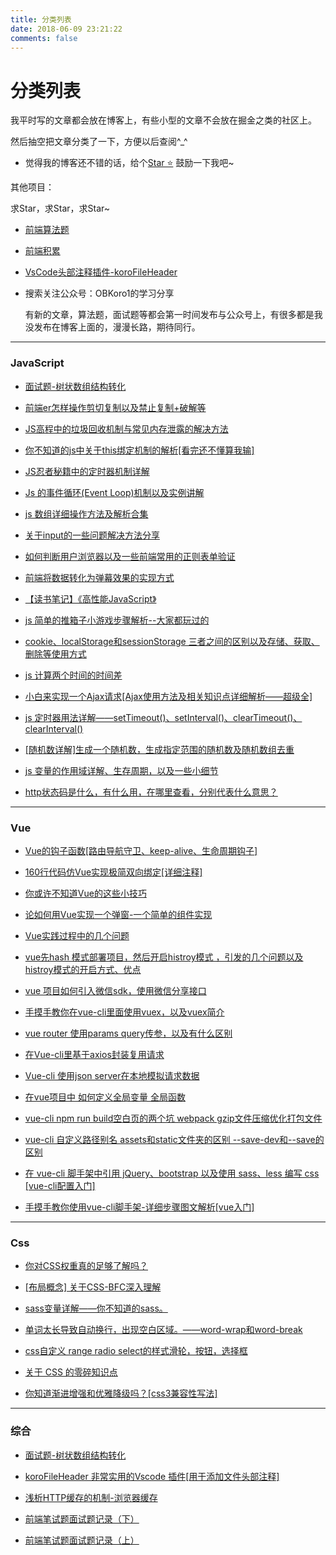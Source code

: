 ```yaml
---
title: 分类列表   
date: 2018-06-09 23:21:22
comments: false
---
```


# 分类列表

我平时写的文章都会放在博客上，有些小型的文章不会放在掘金之类的社区上。

然后抽空把文章分类了一下，方便以后查阅^_^

* 觉得我的博客还不错的话，给个[Star ⭐️](https://github.com/OBKoro1/OBKoro1.github.io) 鼓励一下我吧~

其他项目：

求Star，求Star，求Star~

* [前端算法题](https://github.com/OBKoro1/Brush_algorithm)

* [前端积累](https://github.com/OBKoro1/web_accumulate)

* [VsCode头部注释插件-koroFileHeader](https://github.com/OBKoro1/koro1FileHeader/blob/b03ef6c8c5c61bd1276c45fe5f108ad92f3ee7b8/README_zh-cn.md)

* 搜索关注公众号：OBKoro1的学习分享

    有新的文章，算法题，面试题等都会第一时间发布与公众号上，有很多都是我没发布在博客上面的，漫漫长路，期待同行。

---

### JavaScript

* [面试题-树状数组结构转化](http://obkoro1.com)

* [前端er怎样操作剪切复制以及禁止复制+破解等](http://obkoro1.com/2018/08/08/%E5%89%8D%E7%AB%AFer%E6%80%8E%E6%A0%B7%E6%93%8D%E4%BD%9C%E5%89%AA%E5%88%87%E5%A4%8D%E5%88%B6%E4%BB%A5%E5%8F%8A%E7%A6%81%E6%AD%A2%E5%A4%8D%E5%88%B6-%E7%A0%B4%E8%A7%A3%E7%AD%89/)

* [JS高程中的垃圾回收机制与常见内存泄露的解决方法](http://obkoro1.com/2018/07/08/JS%E9%AB%98%E7%A8%8B%E4%B8%AD%E7%9A%84%E5%9E%83%E5%9C%BE%E5%9B%9E%E6%94%B6%E6%9C%BA%E5%88%B6%E4%B8%8E%E5%B8%B8%E8%A7%81%E5%86%85%E5%AD%98%E6%B3%84%E9%9C%B2%E7%9A%84%E8%A7%A3%E5%86%B3%E6%96%B9%E6%B3%95/)

* [你不知道的js中关于this绑定机制的解析[看完还不懂算我输]](http://obkoro1.com/2018/06/30/%E4%BD%A0%E4%B8%8D%E7%9F%A5%E9%81%93%E7%9A%84js%E4%B8%AD%E5%85%B3%E4%BA%8Ethis%E7%BB%91%E5%AE%9A%E6%9C%BA%E5%88%B6%E7%9A%84%E8%A7%A3%E6%9E%90-%E7%9C%8B%E5%AE%8C%E8%BF%98%E4%B8%8D%E6%87%82%E7%AE%97%E6%88%91%E8%BE%93/)

* [JS忍者秘籍中的定时器机制详解](http://obkoro1.com/2018/06/17/JS%E5%BF%8D%E8%80%85%E7%A7%98%E7%B1%8D%E4%B8%AD%E7%9A%84%E5%AE%9A%E6%97%B6%E5%99%A8%E6%9C%BA%E5%88%B6%E8%AF%A6%E8%A7%A3/)

* [Js 的事件循环(Event Loop)机制以及实例讲解](http://obkoro1.com/2018/06/17/Js-%E7%9A%84%E4%BA%8B%E4%BB%B6%E5%BE%AA%E7%8E%AF-Event-Loop-%E6%9C%BA%E5%88%B6%E4%BB%A5%E5%8F%8A%E5%AE%9E%E4%BE%8B%E8%AE%B2%E8%A7%A3/)

* [js 数组详细操作方法及解析合集](http://obkoro1.com/2018/05/30/js-%E6%95%B0%E7%BB%84%E8%AF%A6%E7%BB%86%E6%93%8D%E4%BD%9C%E6%96%B9%E6%B3%95%E5%8F%8A%E8%A7%A3%E6%9E%90%E5%90%88%E9%9B%86/)

* [关于input的一些问题解决方法分享](http://obkoro1.com/2018/05/12/%E5%85%B3%E4%BA%8Einput%E7%9A%84%E4%B8%80%E4%BA%9B%E9%97%AE%E9%A2%98%E8%A7%A3%E5%86%B3%E6%96%B9%E6%B3%95%E5%88%86%E4%BA%AB/)

* [如何判断用户浏览器以及一些前端常用的正则表单验证](http://obkoro1.com/2018/05/05/%E5%A6%82%E4%BD%95%E5%88%A4%E6%96%AD%E7%94%A8%E6%88%B7%E6%B5%8F%E8%A7%88%E5%99%A8%E4%BB%A5%E5%8F%8A%E4%B8%80%E4%BA%9B%E5%89%8D%E7%AB%AF%E5%B8%B8%E7%94%A8%E7%9A%84%E6%AD%A3%E5%88%99%E8%A1%A8%E5%8D%95%E9%AA%8C%E8%AF%81/)

* [前端将数据转化为弹幕效果的实现方式](http://obkoro1.com/2018/04/30/%E5%89%8D%E7%AB%AF%E5%B0%86%E6%95%B0%E6%8D%AE%E8%BD%AC%E5%8C%96%E4%B8%BA%E5%BC%B9%E5%B9%95%E6%95%88%E6%9E%9C%E7%9A%84%E5%AE%9E%E7%8E%B0%E6%96%B9%E5%BC%8F/)

* [【读书笔记】《高性能JavaScript》](http://obkoro1.com/2018/01/09/%E3%80%90%E8%AF%BB%E4%B9%A6%E7%AC%94%E8%AE%B0%E3%80%91%E3%80%8A%E9%AB%98%E6%80%A7%E8%83%BDJavaScript%E3%80%8B/)

* [js 简单的推箱子小游戏步骤解析--大家都玩过的](http://obkoro1.com/2018/01/07/js-%E7%AE%80%E5%8D%95%E7%9A%84%E6%8E%A8%E7%AE%B1%E5%AD%90%E5%B0%8F%E6%B8%B8%E6%88%8F%E6%AD%A5%E9%AA%A4%E8%A7%A3%E6%9E%90-%E5%A4%A7%E5%AE%B6%E9%83%BD%E7%8E%A9%E8%BF%87%E7%9A%84/)

* [cookie、localStorage和sessionStorage 三者之间的区别以及存储、获取、删除等使用方式](http://obkoro1.com/2017/11/25/cookie%E3%80%81localStorage%E5%92%8CsessionStorage%20%E4%B8%89%E8%80%85%E4%B9%8B%E9%97%B4%E7%9A%84%E5%8C%BA%E5%88%AB%E4%BB%A5%E5%8F%8A%E5%AD%98%E5%82%A8%E3%80%81%E8%8E%B7%E5%8F%96%E3%80%81%E5%88%A0%E9%99%A4%E7%AD%89%E4%BD%BF%E7%94%A8%E6%96%B9%E5%BC%8F/)

* [js 计算两个时间的时间差](http://obkoro1.com/2017/10/15/js-%E8%AE%A1%E7%AE%97%E4%B8%A4%E4%B8%AA%E6%97%B6%E9%97%B4%E7%9A%84%E6%97%B6%E9%97%B4%E5%B7%AE/)

* [小白来实现一个Ajax请求[Ajax使用方法及相关知识点详细解析——超级全]](https://juejin.im/post/59231732a0bb9f005f68cad4)

* [js 定时器用法详解——setTimeout()、setInterval()、clearTimeout()、clearInterval()](https://juejin.im/post/592045b0570c350069a1d7b5)

* [[随机数详解]生成一个随机数，生成指定范围的随机数及随机数组去重](https://juejin.im/post/59116a77ac502e006557afc2)

* [js 变量的作用域详解、生存周期，以及一些小细节](https://juejin.im/post/590324e661ff4b0066977c85)

* [http状态码是什么，有什么用，在哪里查看，分别代表什么意思？](https://juejin.im/post/590082e6a22b9d0065be1a5c)

---

### Vue

* [Vue的钩子函数[路由导航守卫、keep-alive、生命周期钩子]](http://obkoro1.com/2018/07/21/Vue%E7%9A%84%E9%92%A9%E5%AD%90%E5%87%BD%E6%95%B0-%E8%B7%AF%E7%94%B1%E5%AF%BC%E8%88%AA%E5%AE%88%E5%8D%AB%E3%80%81keep-alive%E3%80%81%E7%94%9F%E5%91%BD%E5%91%A8%E6%9C%9F%E9%92%A9%E5%AD%90/)

* [160行代码仿Vue实现极简双向绑定[详细注释]](http://obkoro1.com/2018/06/24/160%E8%A1%8C%E4%BB%A3%E7%A0%81%E4%BB%BFVue%E5%AE%9E%E7%8E%B0%E6%9E%81%E7%AE%80%E5%8F%8C%E5%90%91%E7%BB%91%E5%AE%9A-%E8%AF%A6%E7%BB%86%E6%B3%A8%E9%87%8A/)

* [你或许不知道Vue的这些小技巧](http://obkoro1.com/2018/06/03/%E4%BD%A0%E6%88%96%E8%AE%B8%E4%B8%8D%E7%9F%A5%E9%81%93Vue%E7%9A%84%E8%BF%99%E4%BA%9B%E5%B0%8F%E6%8A%80%E5%B7%A7/)

* [论如何用Vue实现一个弹窗-一个简单的组件实现](http://obkoro1.com/2018/04/22/%E8%AE%BA%E5%A6%82%E4%BD%95%E7%94%A8Vue%E5%AE%9E%E7%8E%B0%E4%B8%80%E4%B8%AA%E5%BC%B9%E7%AA%97-%E4%B8%80%E4%B8%AA%E7%AE%80%E5%8D%95%E7%9A%84%E7%BB%84%E4%BB%B6%E5%AE%9E%E7%8E%B0/)

* [Vue实践过程中的几个问题](http://obkoro1.com/2018/01/17/Vue%E5%AE%9E%E8%B7%B5%E8%BF%87%E7%A8%8B%E4%B8%AD%E7%9A%84%E5%87%A0%E4%B8%AA%E9%97%AE%E9%A2%98/)

* [vue先hash 模式部署项目，然后开启histroy模式 ，引发的几个问题以及histroy模式的开启方式、优点](http://obkoro1.com/2017/12/25/vue%E5%85%88hash-%E6%A8%A1%E5%BC%8F%E9%83%A8%E7%BD%B2%E9%A1%B9%E7%9B%AE%EF%BC%8C%E7%84%B6%E5%90%8E%E5%BC%80%E5%90%AFhistroy%E6%A8%A1%E5%BC%8F-%EF%BC%8C%E5%BC%95%E5%8F%91%E7%9A%84%E5%87%A0%E4%B8%AA%E9%97%AE%E9%A2%98%E4%BB%A5%E5%8F%8Ahistroy%E6%A8%A1%E5%BC%8F%E7%9A%84%E5%BC%80%E5%90%AF%E6%96%B9%E5%BC%8F%E3%80%81%E4%BC%98%E7%82%B9/)

* [vue 项目如何引入微信sdk，使用微信分享接口](http://obkoro1.com/2017/12/16/vue-%E9%A1%B9%E7%9B%AE%E5%A6%82%E4%BD%95%E5%BC%95%E5%85%A5%E5%BE%AE%E4%BF%A1sdk%EF%BC%8C%E4%BD%BF%E7%94%A8%E5%BE%AE%E4%BF%A1%E5%88%86%E4%BA%AB%E6%8E%A5%E5%8F%A3/)

* [手摸手教你在vue-cli里面使用vuex，以及vuex简介](http://obkoro1.com/2017/12/09/%E6%89%8B%E6%91%B8%E6%89%8B%E6%95%99%E4%BD%A0%E5%9C%A8vue-cli%E9%87%8C%E9%9D%A2%E4%BD%BF%E7%94%A8vuex%EF%BC%8C%E4%BB%A5%E5%8F%8Avuex%E7%AE%80%E4%BB%8B/)

* [vue router 使用params query传参，以及有什么区别](http://obkoro1.com/2017/11/12/vue-router-%E4%BD%BF%E7%94%A8params-query%E4%BC%A0%E5%8F%82%EF%BC%8C%E4%BB%A5%E5%8F%8A%E6%9C%89%E4%BB%80%E4%B9%88%E5%8C%BA%E5%88%AB/)

* [在Vue-cli里基于axios封装复用请求](http://obkoro1.com/2017/11/05/%E5%9C%A8Vue-cli%E9%87%8C%E5%9F%BA%E4%BA%8Eaxios%E5%B0%81%E8%A3%85%E5%A4%8D%E7%94%A8%E8%AF%B7%E6%B1%82/)

* [Vue-cli 使用json server在本地模拟请求数据](http://obkoro1.com/2017/11/01/Vue-cli-%E4%BD%BF%E7%94%A8json-server%E5%9C%A8%E6%9C%AC%E5%9C%B0%E6%A8%A1%E6%8B%9F%E8%AF%B7%E6%B1%82%E6%95%B0%E6%8D%AE/)

* [在vue项目中 如何定义全局变量 全局函数](http://obkoro1.com/2017/10/23/%E5%9C%A8vue%E9%A1%B9%E7%9B%AE%E4%B8%AD-%E5%A6%82%E4%BD%95%E5%AE%9A%E4%B9%89%E5%85%A8%E5%B1%80%E5%8F%98%E9%87%8F-%E5%85%A8%E5%B1%80%E5%87%BD%E6%95%B0/)

* [vue-cli npm run build空白页的两个坑 webpack gzip文件压缩优化打包文件](http://obkoro1.com/2017/10/11/vue-cli-npm-run-build%E7%A9%BA%E7%99%BD%E9%A1%B5%E7%9A%84%E4%B8%A4%E4%B8%AA%E5%9D%91-webpack-gzip%E6%96%87%E4%BB%B6%E5%8E%8B%E7%BC%A9%E4%BC%98%E5%8C%96%E6%89%93%E5%8C%85%E6%96%87%E4%BB%B6/)

* [vue-cli 自定义路径别名 assets和static文件夹的区别 --save-dev和--save的区别](http://obkoro1.com/2017/10/11/vue-cli-%E8%87%AA%E5%AE%9A%E4%B9%89%E8%B7%AF%E5%BE%84%E5%88%AB%E5%90%8D-assets%E5%92%8Cstatic%E6%96%87%E4%BB%B6%E5%A4%B9%E7%9A%84%E5%8C%BA%E5%88%AB-save-dev%E5%92%8C-save%E7%9A%84%E5%8C%BA%E5%88%AB/)

* [在 vue-cli 脚手架中引用 jQuery、bootstrap 以及使用 sass、less 编写 css [vue-cli配置入门]](http://obkoro1.com/2017/10/11/%E5%9C%A8-vue-cli-%E8%84%9A%E6%89%8B%E6%9E%B6%E4%B8%AD%E5%BC%95%E7%94%A8-jQuery%E3%80%81bootstrap-%E4%BB%A5%E5%8F%8A%E4%BD%BF%E7%94%A8-sass%E3%80%81less-%E7%BC%96%E5%86%99-css-vue-cli%E9%85%8D%E7%BD%AE%E5%85%A5%E9%97%A8/)

* [手摸手教你使用vue-cli脚手架-详细步骤图文解析[vue入门]](http://obkoro1.com/2017/10/11/%E6%89%8B%E6%91%B8%E6%89%8B%E6%95%99%E4%BD%A0%E4%BD%BF%E7%94%A8vue-cli%E8%84%9A%E6%89%8B%E6%9E%B6-%E8%AF%A6%E7%BB%86%E6%AD%A5%E9%AA%A4%E5%9B%BE%E6%96%87%E8%A7%A3%E6%9E%90-vue%E5%85%A5%E9%97%A8/)



---

### Css

* [你对CSS权重真的足够了解吗？](http://obkoro1.com/2018/05/20/%E4%BD%A0%E5%AF%B9CSS%E6%9D%83%E9%87%8D%E7%9C%9F%E7%9A%84%E8%B6%B3%E5%A4%9F%E4%BA%86%E8%A7%A3%E5%90%97%EF%BC%9F/)

* [[布局概念] 关于CSS-BFC深入理解](https://juejin.im/post/5909db2fda2f60005d2093db)

* [sass变量详解——你不知道的sass。](https://juejin.im/post/58f79ad4da2f60005d52120d)

* [单词太长导致自动换行，出现空白区域。——word-wrap和word-break](https://juejin.im/post/58f5ead2570c3500564a5c57)

* [css自定义 range radio select的样式滑轮，按钮，选择框](https://juejin.im/post/58f1f76e44d904006cf2482d)

* [关于 CSS 的零碎知识点](https://juejin.im/post/58f05485a0bb9f006a8921fe)

* [你知道渐进增强和优雅降级吗？[css3兼容性写法]](https://juejin.im/post/58eda95261ff4b005819faf9)

---

### 综合

* [面试题-树状数组结构转化](http://obkoro1.com/2018/08/20/%E9%9D%A2%E8%AF%95%E9%A2%98-%E6%A0%91%E7%8A%B6%E6%95%B0%E7%BB%84%E7%BB%93%E6%9E%84%E8%BD%AC%E5%8C%96/)

* [koroFileHeader 非常实用的Vscode 插件[用于添加文件头部注释]](https://juejin.im/post/5afe2f2c518825426c6911cd)

* [浅析HTTP缓存的机制-浏览器缓存](http://obkoro1.com/2018/06/09/%E6%B5%85%E6%9E%90HTTP%E7%BC%93%E5%AD%98%E7%9A%84%E6%9C%BA%E5%88%B6-%E6%B5%8F%E8%A7%88%E5%99%A8%E7%BC%93%E5%AD%98/)

* [前端笔试题面试题记录（下）](http://obkoro1.com/2018/04/07/%E5%89%8D%E7%AB%AF%E7%AC%94%E8%AF%95%E9%A2%98%E9%9D%A2%E8%AF%95%E9%A2%98%E8%AE%B0%E5%BD%95%EF%BC%88%E4%B8%8B%EF%BC%89/)

* [前端笔试题面试题记录（上）](http://obkoro1.com/2018/03/18/%E5%89%8D%E7%AB%AF%E7%AC%94%E8%AF%95%E9%A2%98%E9%9D%A2%E8%AF%95%E9%A2%98%E8%AE%B0%E5%BD%95%EF%BC%88%E4%B8%8A%EF%BC%89/)